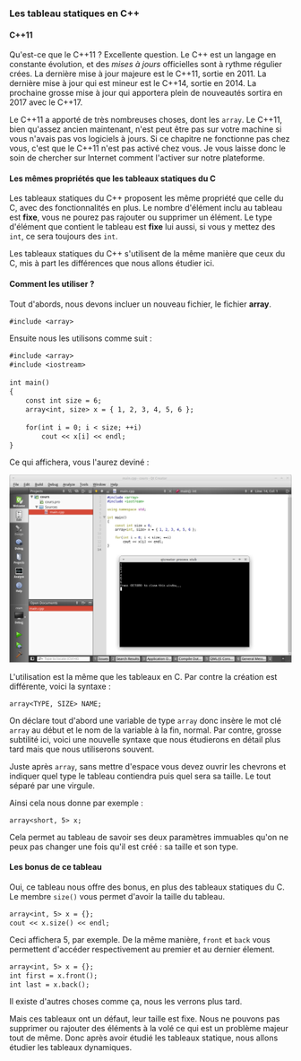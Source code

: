 ### Les tableau statiques en C++

#### C++11

Qu'est-ce que le C++11 ? Excellente question. Le C++ est un langage en constante évolution, et des *mises à jours* officielles sont à rythme régulier crées. La dernière mise à jour majeure est le C++11, sortie en 2011. La dernière mise à jour qui est mineur est le C++14, sortie en 2014. La prochaine grosse mise à jour qui apportera plein de nouveautés sortira en 2017 avec le C++17.

Le C++11 a apporté de très nombreuses choses, dont les ```array```. Le C++11, bien qu'assez ancien maintenant, n'est peut être pas sur votre machine si vous n'avais pas vos logiciels à jours. Si ce chapitre ne fonctionne pas chez vous, c'est que le C++11 n'est pas activé chez vous. Je vous laisse donc le soin de chercher sur Internet comment l'activer sur notre plateforme.

#### Les mêmes propriétés que les tableaux statiques du C

Les tableaux statiques du C++ proposent les même propriété que celle du C, avec des fonctionnalités en plus. Le nombre d'élément inclu au tableau est **fixe**, vous ne pourez pas rajouter ou supprimer un élément. Le type d'élément que contient le tableau est **fixe** lui aussi, si vous y mettez des ```int```, ce sera toujours des ```int```.

Les tableaux statiques du C++ s'utilisent de la même manière que ceux du C, mis à part les différences que nous allons étudier ici.

#### Comment les utiliser ?

Tout d'abords, nous devons incluer un nouveau fichier, le fichier **array**.

    #include <array>
    
Ensuite nous les utilisons comme suit :

    #include <array>
    #include <iostream>
    
    int main()
    {
        const int size = 6;
        array<int, size> x = { 1, 2, 3, 4, 5, 6 };
        
        for(int i = 0; i < size; ++i)
            cout << x[i] << endl;
    }
    
Ce qui affichera, vous l'aurez deviné : 

![](Screenshot_2015-09-01_11-50-29.png)

L'utilisation est la même que les tableaux en C. Par contre la création est différente, voici la syntaxe :

    array<TYPE, SIZE> NAME;
    
On déclare tout d'abord une variable de type ```array``` donc insère le mot clé ```array``` au début et le nom de la variable à la fin, normal. Par contre, grosse subtilité ici, voici une nouvelle syntaxe que nous étudierons en détail plus tard mais que nous utiliserons souvent.

Juste après ```array```, sans mettre d'espace vous devez ouvrir les chevrons et indiquer quel type le tableau contiendra puis quel sera sa taille. Le tout séparé par une virgule.

Ainsi cela nous donne par exemple :

    array<short, 5> x;
    
Cela permet au tableau de savoir ses deux paramètres immuables qu'on ne peux pas changer une fois qu'il est créé : sa taille et son type.

#### Les bonus de ce tableau

Oui, ce tableau nous offre des bonus, en plus des tableaux statiques du C. Le membre ```size()``` vous permet d'avoir la taille du tableau.

    array<int, 5> x = {};
    cout << x.size() << endl;
    
Ceci affichera 5, par exemple. De la même manière, ```front``` et ```back``` vous permettent d'accéder respectivement au premier et au dernier élement.

    array<int, 5> x = {};
    int first = x.front();
    int last = x.back();
    
Il existe d'autres choses comme ça, nous les verrons plus tard.

Mais ces tableaux ont un défaut, leur taille est fixe. Nous ne pouvons pas supprimer ou rajouter des éléments à la volé ce qui est un problème majeur tout de même. Donc après avoir étudié les tableaux statique, nous allons étudier les tableaux dynamiques.